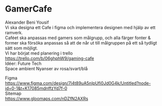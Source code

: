 # GamerCafe
Alexander Beni Yousif  
Vi ska designa ett Cafe i figma och implementera designen med hjälp av ett ramverk.  
Caféet ska anpassas med gamers som målgrupp, och alla färger fonter & former ska försöka anpassas så att de når ut till målgruppen på ett så tydligt sätt som möjligt.  
Vi har börjat med planering i trello  
https://trello.com/b/06ghphW9/gaming-cafe  
Idéer:
Future Tech  
Space ambient
Nyanser av rosa/svart/blå

Figma  
https://www.figma.com/design/7l4t89uA5nlpUfi0Jd0G4k/Untitled?node-id=0-1&t=K17085mdnffzYd7f-0  
Sitemap  
https://www.gloomaps.com/nDZfN2AXRs



